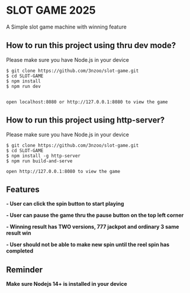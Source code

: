 # SLOT GAME 2025

A Simple slot game machine with winning feature

## How to run this project using thru dev mode?

Please make sure you have Node.js in your device

```shell
$ git clone https://github.com/3nzoo/slot-game.git
$ cd SLOT-GAME
$ npm install
$ npm run dev


open localhost:8080 or http://127.0.0.1:8080 to view the game
```

## How to run this project using http-server?

Please make sure you have Node.js in your device

```shell
$ git clone https://github.com/3nzoo/slot-game.git
$ cd SLOT-GAME
$ npm install -g http-server
$ npm run build-and-serve

open http://127.0.0.1:8080 to view the game
```

## Features

**- User can click the spin button to start playing**

**- User can pause the game thru the pause button on the top left corner**

**- Winning result has TWO versions, 777 jackpot and ordinary 3 same result win**

**- User should not be able to make new spin until the reel spin has completed**

## Reminder

**Make sure Nodejs 14+ is installed in your device**
